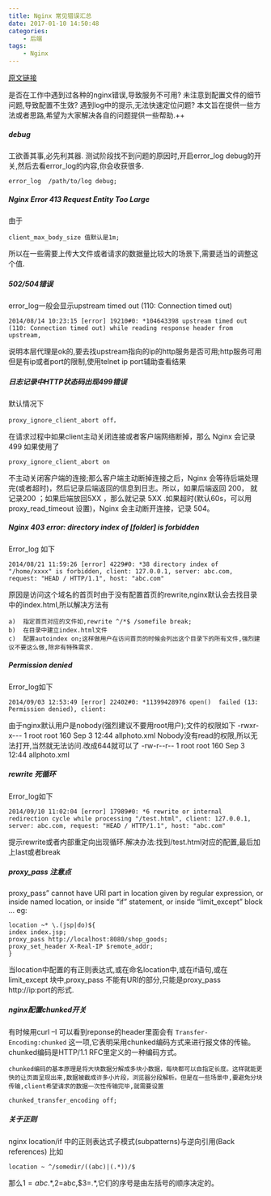 ```yaml
---
title: Nginx 常见错误汇总
date: 2017-01-10 14:50:48
categories:
  	- 后端
tags:
	- Nginx
---
```

[原文链接](http://blog.geekgo.me/2015/12/18/nginx-errors-probes/)

是否在工作中遇到过各种的nginx错误,导致服务不可用? 未注意到配置文件的细节问题,导致配置不生效? 遇到log中的提示,无法快速定位问题? 本文旨在提供一些方法或者思路,希望为大家解决各自的问题提供一些帮助.++

<!-- more -->

##### debug
工欲善其事,必先利其器.
测试阶段找不到问题的原因时,开启error_log debug的开关,然后去看error_log的内容,你会收获很多.
```
error_log  /path/to/log debug;
```

##### Nginx Error 413 Request Entity Too Large

由于
```
client_max_body_size 值默认是1m;
```
所以在一些需要上传大文件或者请求的数据量比较大的场景下,需要适当的调整这个值.

##### 502/504错误

error_log一般会显示upstream timed out (110: Connection timed out)

```
2014/08/14 10:23:15 [error] 19210#0: *104643398 upstream timed out (110: Connection timed out) while reading response header from upstream,
```
说明本层代理是ok的,要去找upstream指向的ip的http服务是否可用;http服务可用但是有ip或者port的限制,使用telnet ip port辅助查看结果

##### 日志记录中HTTP状态码出现499错误
默认情况下
```
proxy_ignore_client_abort off，
```
在请求过程中如果client主动关闭连接或者客户端网络断掉，那么 Nginx 会记录 499
如果使用了
```
proxy_ignore_client_abort on 
```
不主动关闭客户端的连接;那么客户端主动断掉连接之后，Nginx 会等待后端处理完(或者超时)，然后记录后端返回的信息到日志。所以，如果后端返回 200， 就记录200 ；如果后端放回5XX ，那么就记录 5XX .如果超时(默认60s，可以用 proxy_read_timeout 设置)，Nginx 会主动断开连接，记录 504。

##### Nginx 403 error: directory index of [folder] is forbidden
Error_log 如下
```
2014/08/21 11:59:26 [error] 4229#0: *38 directory index of "/home/xxxx" is forbidden, client: 127.0.0.1, server: abc.com, request: "HEAD / HTTP/1.1", host: "abc.com"
```
原因是访问这个域名的首页时由于没有配置首页的rewrite,nginx默认会去找目录中的index.html,所以解决方法有
```
a)	指定首页对应的文件如,rewrite ^/*$ /somefile break;
b)	在目录中建立index.html文件
c)	配置autoindex on;这样做用户在访问首页的时候会列出这个目录下的所有文件,强烈建议不要这么做,除非有特殊需求.
```



##### Permission denied
Error_log如下
```
2014/09/03 12:53:49 [error] 22402#0: *11399428976 open()  failed (13: Permission denied), client: 
```
由于nginx默认用户是nobody(强烈建议不要用root用户);文件的权限如下
-rwxr-x--- 1 root root 160 Sep 3 12:44 allphoto.xml
Nobody没有read的权限,所以无法打开,当然就无法访问.改成644就可以了
-rw-r--r-- 1 root root 160 Sep 3 12:44 allphoto.xml

##### rewrite 死循环
Error_log如下
```
2014/09/10 11:02:04 [error] 17989#0: *6 rewrite or internal redirection cycle while processing "/test.html", client: 127.0.0.1, server: abc.com, request: "HEAD / HTTP/1.1", host: "abc.com"
```
提示rewrite或者内部重定向出现循环.解决办法:找到/test.html对应的配置,最后加上last或者break

##### proxy_pass 注意点

proxy_pass” cannot have URI part in location given by regular expression, or inside named location, or inside “if” statement, or inside “limit_except” block …
eg:
```
location ~* \.(jsp|do)${
index index.jsp;
proxy_pass http://localhost:8080/shop_goods;
proxy_set_header X-Real-IP $remote_addr;
}
```
当location中配置的有正则表达式,或在命名location中,或在if语句,或在limit_except 块中,proxy_pass 不能有URI的部分,只能是proxy_pass http://ip:port的形式.

##### nginx配置chunked开关
有时候用curl –I 可以看到reponse的header里面会有
`Transfer-Encoding:chunked`
这一项,它表明采用chunked编码方式来进行报文体的传输。chunked编码是HTTP/1.1 RFC里定义的一种编码方式。
```
chunked编码的基本原理是将大块数据分解成多块小数据，每块都可以自指定长度。这样就能更快的让页面呈现出来,数据被截成许多小片段，浏览器分段解析。但是在一些场景中,要避免分块传输,client希望请求的数据一次性传输完毕,就需要设置
```
`chunked_transfer_encoding off;`

##### 关于正则
nginx location/if 中的正则表达式子模式(subpatterns)与逆向引用(Back references)
比如
```
location ~ ^/somedir/((abc)|(.*))/$ 
```
那么$1=abc.*,$2=abc,$3=.*,它们的序号是由左括号的顺序决定的。